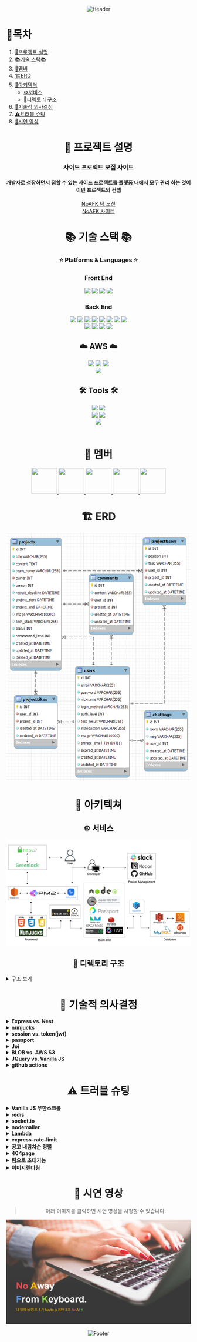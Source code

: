 <div align=center>

![Header](https://capsule-render.vercel.app/api?type=waving&color=auto&height=300&section=header&text=NoAFK&fontSize=90)

<div align=left>

# 📌목차

1. [📄프로젝트 설명](#-프로젝트-설명)
2. [📚기술 스택📚](#-기술-스택-)
3. [👥멤버](#-멤버)
4. [🏗️ERD](#%EF%B8%8F-erd)
5. [🔧아키텍쳐](#-아키텍쳐)
   - [⚙️서비스](#%EF%B8%8F-서비스)
   - [📂디렉토리 구조](#-디렉토리-구조)
6. [💬기술적 의사결정](#-기술적-의사결정)
7. [⚠️트러블 슈팅](#%EF%B8%8F-트러블-슈팅)
8. [🎥시연 영상](#-시연-영상)

</div>

# 📄 프로젝트 설명

### 사이드 프로젝트 모집 사이트

#### 개발자로 성장하면서 접할 수 있는 사이드 프로젝트를 플랫폼 내에서 모두 관리 하는 것이 이번 프로젝트의 컨셉

[NoAFK 팀 노션](https://radical-musician-f09.notion.site/c86b38a0f7a6408eb31c70c2803404ea)<br>
[NoAFK 사이트](https://noafk.site/)

# 📚 기술 스택 📚

### ⭐ Platforms & Languages ⭐

### Front End

  <img src="https://img.shields.io/badge/HTML5-E34F26?style=for-the-badge&logo=HTML5&logoColor=white">
  <img src="https://img.shields.io/badge/CSS3-1572B6?style=for-the-badge&logo=CSS3&logoColor=white">
  <img src="https://img.shields.io/badge/JavaScript-F7DF1E?style=for-the-badge&logo=JavaScript&logoColor=white">
  <img src="https://img.shields.io/badge/Nunjucks-1C4913?style=for-the-badge&logo=Nunjucks&logoColor=white">

### Back End

  <img src="https://img.shields.io/badge/Node.js-339933?style=for-the-badge&logo=Node.js&logoColor=white">
  <img src="https://img.shields.io/badge/Express-000000?style=for-the-badge&logo=Express&logoColor=white">
  <img src="https://img.shields.io/badge/Socket.io-010101?style=for-the-badge&logo=Socket.io&logoColor=white">
  <img src="https://img.shields.io/badge/JSON Web Tokens-000000?style=for-the-badge&logo=JSON Web Tokens&logoColor=white">
  <img src="https://img.shields.io/badge/Passport-34E27A?style=for-the-badge&logo=Passport&logoColor=white">
  <img src="https://img.shields.io/badge/Redis-DC382D?style=for-the-badge&logo=Redis&logoColor=white">
  <img src="https://img.shields.io/badge/MySQL-4479A1?style=for-the-badge&logo=MySQL&logoColor=white">
  <img src="https://img.shields.io/badge/Sequelize-52B0E7?style=for-the-badge&logo=Sequelize&logoColor=white">
  <br>
  <img src="https://img.shields.io/badge/multer-112233?style=for-the-badge">
  <img src="https://img.shields.io/badge/Nodemailer-22B573?style=for-the-badge">
  <img src="https://img.shields.io/badge/Express Rate Limit-929292?style=for-the-badge">
  <img src="https://img.shields.io/badge/GreenLock-5BC280?style=for-the-badge">
  <br>
  <p><h2>☁️ AWS ☁️</h2></p>
	<img src="https://img.shields.io/badge/Amazon-EC2-FF9900?style=for-the-badge&logo=Amazon-EC2&4a154b=white" />
	<img src="https://img.shields.io/badge/Amazon-S3-569A31?style=for-the-badge&logo=Amazon-S3&4a154b=white" />
	<img src="https://img.shields.io/badge/Amazon-Lambda-FF9900?style=for-the-badge&logo=AWS-Lambda&4a154b=white" />
  <br>
	<img src="https://img.shields.io/badge/PM2-2B037A?style=for-the-badge&logo=PM2&4a154b=white" />
  <br>
  <p><h2>🛠️ Tools 🛠️</h2></p>
	<img src="https://img.shields.io/badge/slack-4a154b?style=for-the-badge&logo=slack&4a154b=white" />
	<img src="https://img.shields.io/badge/Notion-000000?style=for-the-badge&logo=Notion&4a154b=white" />
  <br>
	<img src="https://img.shields.io/badge/GitHub-181717?style=for-the-badge&logo=GitHub&181717=white" />
  <img src="https://img.shields.io/badge/GitHub Actions-2088FF?style=for-the-badge&logo=GitHub Actions&logoColor=white">
  <br>
	<img src="https://img.shields.io/badge/Visual Studio Code-007acc?style=for-the-badge&logo=Visual Studio Code&logoColor=white" />
  <br>
<br>

# 👥 멤버

  <a href="https://github.com/Jeongjiw00">
    <img src="https://avatars.githubusercontent.com/u/118160093" width="70" height="70">
  </a>
  <a href="https://github.com/rsl150101">
    <img src="https://avatars.githubusercontent.com/u/95523340" width="70" height="70">
  </a>
  <a href="https://github.com/go-tiger">
    <img src="https://avatars.githubusercontent.com/u/64995762" width="70" height="70">
  </a>
  <a href="https://github.com/Kyeongjin-Park">
    <img src="https://avatars.githubusercontent.com/u/109892131" width="70" height="70">
  </a>
  <a href="https://github.com/MintZzz1009">
    <img src="https://avatars.githubusercontent.com/u/107108021" width="70" height="70">
  </a>

# 🏗️ ERD

  <img src="src/static/images/ERD.png">

# 🔧 아키텍쳐

## ⚙️ 서비스

  <img src="src/static/images/Service.png" />

## 📂 디렉토리 구조

<div align=left>

<details>
  <summary>구조 보기</summary>

```
📦NoAFK
 ┣ 📂src
 ┃ ┣ 📂config
 ┃ ┃ ┗ 📜config.js
 ┃ ┣ 📂controllers
 ┃ ┃ ┣ 📜api.controller.js
 ┃ ┃ ┣ 📜chats.controller.js
 ┃ ┃ ┣ 📜comments.controller.js
 ┃ ┃ ┣ 📜projects.controller.js
 ┃ ┃ ┣ 📜teams.controller.js
 ┃ ┃ ┗ 📜users.controller.js
 ┃ ┣ 📂middlewares
 ┃ ┃ ┣ 📜auth.js
 ┃ ┃ ┗ 📜uploads.js
 ┃ ┣ 📂migrations
 ┃ ┃ ┣ 📜20230228073808-create-user.js
 ┃ ┃ ┣ 📜20230228074008-create-project.js
 ┃ ┃ ┣ 📜20230228075312-create-chatting.js
 ┃ ┃ ┣ 📜20230228075356-create-comment.js
 ┃ ┃ ┗ 📜20230228075512-create-project-user.js
 ┃ ┣ 📂models
 ┃ ┃ ┣ 📜chatting.js
 ┃ ┃ ┣ 📜comment.js
 ┃ ┃ ┣ 📜index.js
 ┃ ┃ ┣ 📜project.js
 ┃ ┃ ┣ 📜projectUser.js
 ┃ ┃ ┗ 📜user.js
 ┃ ┣ 📂passport
 ┃ ┃ ┗ 📜index.js
 ┃ ┣ 📂repositories
 ┃ ┃ ┣ 📜chats.repository.js
 ┃ ┃ ┣ 📜comments.repository.js
 ┃ ┃ ┣ 📜projects.repository.js
 ┃ ┃ ┣ 📜teams.repository.js
 ┃ ┃ ┗ 📜users.repository.js
 ┃ ┣ 📂routes
 ┃ ┃ ┣ 📜admin.routes.js
 ┃ ┃ ┣ 📜api.routes.js
 ┃ ┃ ┣ 📜chat.routes.js
 ┃ ┃ ┣ 📜page.routes.js
 ┃ ┃ ┣ 📜projects.routes.js
 ┃ ┃ ┣ 📜teams.routes.js
 ┃ ┃ ┗ 📜users.routes.js
 ┃ ┣ 📂services
 ┃ ┃ ┣ 📜chats.service.js
 ┃ ┃ ┣ 📜comments.service.js
 ┃ ┃ ┣ 📜projects.service.js
 ┃ ┃ ┣ 📜teams.service.js
 ┃ ┃ ┗ 📜users.service.js
 ┃ ┣ 📂static
 ┃ ┃ ┣ 📂css
 ┃ ┃ ┃ ┣ 📂components
 ┃ ┃ ┃ ┃ ┣ 📜admin-main-table.css
 ┃ ┃ ┃ ┃ ┣ 📜admin-main.css
 ┃ ┃ ┃ ┃ ┣ 📜main-section-header.css
 ┃ ┃ ┃ ┃ ┣ 📜page-footer.css
 ┃ ┃ ┃ ┃ ┗ 📜page-header.css
 ┃ ┃ ┃ ┣ 📂config
 ┃ ┃ ┃ ┃ ┣ 📜reset.css
 ┃ ┃ ┃ ┃ ┗ 📜variables.css
 ┃ ┃ ┃ ┣ 📂fonts
 ┃ ┃ ┃ ┃ ┣ 📜Montserrat-VariableFont_wght.ttf
 ┃ ┃ ┃ ┃ ┣ 📜NotoSansKR-Bold.otf
 ┃ ┃ ┃ ┃ ┣ 📜NotoSansKR-Medium.otf
 ┃ ┃ ┃ ┃ ┗ 📜NotoSansKR-Regular.otf
 ┃ ┃ ┃ ┣ 📂screen
 ┃ ┃ ┃ ┃ ┣ 📜admin-projects-screen.css
 ┃ ┃ ┃ ┃ ┣ 📜admin-users-screen.css
 ┃ ┃ ┃ ┃ ┣ 📜home-screen.css
 ┃ ┃ ┃ ┃ ┣ 📜join-screen.css
 ┃ ┃ ┃ ┃ ┣ 📜login-screen.css
 ┃ ┃ ┃ ┃ ┣ 📜projects-add-modal-screen.css
 ┃ ┃ ┃ ┃ ┣ 📜projects-screen.css
 ┃ ┃ ┃ ┃ ┗ 📜pw-reissue-modal-screen.css
 ┃ ┃ ┃ ┣ 📜admin.css
 ┃ ┃ ┃ ┣ 📜allteam.css
 ┃ ┃ ┃ ┣ 📜login.css
 ┃ ┃ ┃ ┣ 📜members.css
 ┃ ┃ ┃ ┣ 📜mypage.css
 ┃ ┃ ┃ ┣ 📜myteam.css
 ┃ ┃ ┃ ┣ 📜myTeamList.css
 ┃ ┃ ┃ ┣ 📜projectDetail.css
 ┃ ┃ ┃ ┣ 📜style.css
 ┃ ┃ ┃ ┣ 📜teamChat.css
 ┃ ┃ ┃ ┗ 📜test.css
 ┃ ┃ ┣ 📂images
 ┃ ┃ ┃ ┣ 📜ad-img.png
 ┃ ┃ ┃ ┣ 📜banner.png
 ┃ ┃ ┃ ┣ 📜baseprofile.png
 ┃ ┃ ┃ ┣ 📜baseproject.png
 ┃ ┃ ┃ ┣ 📜ERD.png
 ┃ ┃ ┃ ┣ 📜favicon-16x16.png
 ┃ ┃ ┃ ┣ 📜favicon.ico
 ┃ ┃ ┃ ┣ 📜ico_selcet.svg
 ┃ ┃ ┃ ┣ 📜pavicon.png
 ┃ ┃ ┃ ┣ 📜sch_btn.png
 ┃ ┃ ┃ ┗ 📜Service.png
 ┃ ┃ ┗ 📂js
 ┃ ┃ ┃ ┣ 📂admin
 ┃ ┃ ┃ ┃ ┗ 📜users.js
 ┃ ┃ ┃ ┣ 📂myteam
 ┃ ┃ ┃ ┃ ┣ 📜teamAddNew.js
 ┃ ┃ ┃ ┃ ┣ 📜teamChat.js
 ┃ ┃ ┃ ┃ ┣ 📜teamDelete.js
 ┃ ┃ ┃ ┃ ┣ 📜teamEditMember.js
 ┃ ┃ ┃ ┃ ┣ 📜teamEmit.js
 ┃ ┃ ┃ ┃ ┗ 📜teamUpdateStatus.js
 ┃ ┃ ┃ ┣ 📜adminProjectsSection.js
 ┃ ┃ ┃ ┣ 📜chatting.js
 ┃ ┃ ┃ ┣ 📜cookieSave.js
 ┃ ┃ ┃ ┣ 📜cursorPagination.js
 ┃ ┃ ┃ ┣ 📜join.js
 ┃ ┃ ┃ ┣ 📜login.js
 ┃ ┃ ┃ ┣ 📜mypage.js
 ┃ ┃ ┃ ┣ 📜projectAddModal.js
 ┃ ┃ ┃ ┣ 📜projectDetail.js
 ┃ ┃ ┃ ┣ 📜projectEditModal.js
 ┃ ┃ ┃ ┣ 📜projectsPagination.js
 ┃ ┃ ┃ ┣ 📜searchFormTrim.js
 ┃ ┃ ┃ ┣ 📜searchFormValidity.js
 ┃ ┃ ┃ ┣ 📜test.js
 ┃ ┃ ┃ ┗ 📜usersPagination.js
 ┃ ┣ 📂utility
 ┃ ┃ ┣ 📜ConvertCase.js
 ┃ ┃ ┣ 📜customError.js
 ┃ ┃ ┣ 📜joi.js
 ┃ ┃ ┣ 📜nodemailer.js
 ┃ ┃ ┗ 📜redis.js
 ┃ ┣ 📂views
 ┃ ┃ ┣ 📂admin
 ┃ ┃ ┃ ┣ 📜projects.html
 ┃ ┃ ┃ ┗ 📜users.html
 ┃ ┃ ┣ 📂partials
 ┃ ┃ ┃ ┣ 📜admin-header.html
 ┃ ┃ ┃ ┣ 📜page-footer.html
 ┃ ┃ ┃ ┣ 📜page-header.html
 ┃ ┃ ┃ ┣ 📜project-add-modal.html
 ┃ ┃ ┃ ┗ 📜pw-reissue-modal.html
 ┃ ┃ ┣ 📜allteam.html
 ┃ ┃ ┣ 📜base.html
 ┃ ┃ ┣ 📜chat.html
 ┃ ┃ ┣ 📜deletedTeam.html
 ┃ ┃ ┣ 📜home.html
 ┃ ┃ ┣ 📜join.html
 ┃ ┃ ┣ 📜login.html
 ┃ ┃ ┣ 📜members.html
 ┃ ┃ ┣ 📜mypage.html
 ┃ ┃ ┣ 📜myteam.html
 ┃ ┃ ┣ 📜myTeamList.html
 ┃ ┃ ┣ 📜projectDetail.html
 ┃ ┃ ┣ 📜projects.html
 ┃ ┃ ┗ 📜test.html
 ┃ ┣ 📜app.js
 ┃ ┗ 📜socket.js
 ┣ 📜.env
 ┣ 📜.gitignore
 ┣ 📜.prettierrc.js
 ┣ 📜.sequelizerc
 ┣ 📜fullchain.pem
 ┣ 📜package-lock.json
 ┣ 📜package.json
 ┣ 📜privkey.pem
 ┗ 📜README.md
```

</details>

</div>

# 💬 기술적 의사결정

<div align=left>

<details>
  <summary><b>Express vs. Nest</b></summary>
  <p>NestJS는 백엔드 서버가 갖추어야 하는 많은 필수 기능을 프레임워크 내에</p>
  <p>내장하고 있고 추가로 필요한 기능을 설치하고 적용하는 방법을 문서로 제공합니다.</p>
  <p>또한 DI, IoC를 채용하여 객체지향 프로그래밍과 모듈화를 쉽게 할 수 있습니다. Express를 사용한다면 이 모든 것들을 npm에서 찾아서 검토하는 과정이 필요합니다.</p>
  <p>하지만 NestJS도 결국 Express를 기반으로 하고, Express는 전 세계 NodeJS 프레임워크로 1위로 가장 많이 보편적으로 사용되어 구글링을 통해 충분한 레퍼런스를 검색할 수 있기 때문에 이번 프로젝트를 Express로 구성하게 되었습니다.</p>
</details>

<details>
  <summary><b>nunjucks</b></summary>
  <p>ejs, pug, nunjucks 중에서 고민하였지만, nunjucks를 사용해보기로 하였습니다. 넌적스는 문법 자체가 가독성이 안좋은 점이 단점이지만, ejs와 pug보다</p>
  <p>nunjucks가 활용도가 뛰어난 것 같기 때문입니다.</p>
  <p>성능면에서는 pug가 렌더링 속도가 nunjucks보다 빠르지만, pug는 따로 html태그를 pug용 문법으로 변환해야 되지만 넌적스는 html 문법을 그대로 차용이 가능하기 때문에 호환성이 매우 좋기 때문입니다.</p>
  <p>ejs와 nunjucks는 비슷하지만 ejs보다 nunjucks가 문법적으로 더 쉽기때문에 최종적으로 nunjucks를 사용하기로 하였습니다.</p>
</details>

<details>
  <summary><b>session vs. token(jwt)</b></summary>
  <p>세션의 경우 모든 인증 정보를 서버에서 관리하기 때문에 보안 측면에서 조금 더 유리하다. 하지만 토큰 기반 인증 방식은 HTTP의 비상태성(Stateless)를 그대로 활용할 수 있고, 따라서 높은 확장성을 가질 수 있다.</p>
  <p>따라서 토큰 기반 인증 방식을 사용하고 보안적인 면은 refreshToken과 accessToken을 같이 발급하여 보안을 강화하도록 하였습니다.</p>
  <p>또한, 토큰 중 하나가 만료가 되어도 다른 토큰이 남아있다면 새로 토큰을 발급해주어서 로그인유지가 가능하도록 만들었습니다.</p>
</details>

<details>
  <summary><b>passport</b></summary>
  <p>회원가입과 로그인은 직접 구현할 수도 있지만, 세션과 쿠키 처리 등 복잡한 작업이 많으므로 검증된 모듈을 사용하는 것이 좋습니다. passport는 사용하기 좋은 검증된 모듈입니다.</p>
  <p>일반 회원가입 로그인은 직접 구현해보았었지만, refreshToken은 이번에 처음 작업해보기때문에 passport 모듈을 사용하지 않고 구현하고 나머지 소셜로그인은 passport를 이용하여 구현하였습니다.</p>
</details>

<details>
  <summary><b>Joi</b></summary>
  <p>전에는 정규식을 이용하여 서비스 내에서 유효성 검사를 해주었지만, 생산성을 향상시키기 위해서 이번에는 간단하게 사용할 수 있는 유효성 검사 라이브러리 Joi를 사용해보았습니다.</p>
</details>

<details>
  <summary><b>BLOB vs. AWS S3</b></summary>
  <p>Blob은 데이터를 버퍼 형태로 변환하여 이미지를 DB(MySQL)에 저장하는 방법이며, S3은 aws에서 제공하는 온라인 스토리지 웹 서비스를 통한 이미지 저장 방법입니다.</p>
  <p>처음에는 BLOB으로 MySQL에 직접 이미지를 저장하려는 방법을 택하려 했으나 사진 등 여러 곳에서 이미지를 저장하고 불러오게 될 경우 서버에서 받는 부담이 증가하게 되며 읽는 속도 또한 데이터가 많아짐에 따라 느려지기 때문에 서비스 하는 입장에서 S3의 속도가 더 빠르기 때문에 S3를 사용하였습니다.</p>
</details>

<details>
  <summary><b>JQuery vs. Vanilla JS</b></summary>
  <p>JQuery 는 DOM 처리 및 이벤트 코드 개발을 편리하게 작성할 수 있는 JS 라이브러리입니다. 하지만 Vanilla JS 에 비하면 속도가 떨어지고 용량도 많이 듭니다.</p>
  <p>브라우저의 표준화가 개선되면서 JQuery와 같은 외부 라이브러리를 사용해야 활용 가능했던 편의 기능들도 브라우저에서 기본 API로 제공함으로서 구 버전 브라우저에 서비스를 제공하지 않는다면 외부 라이브러리를 굳이 사용할 이유가 없어 Vanilla JS를 선택하였습니다.</p>
</details>

<details>
  <summary><b>github actions</b></summary>
  <p></p>
</details>

</div>

# ⚠️ 트러블 슈팅

<div align=left>

<details>
  <summary><b>Vanilla JS 무한스크롤</b></summary>
  <li>ISSUE</li>
    <p>DOM 조작 중 Element.scrollTOP 이 디스플레이 스케일링을 사용하는 시스템에선 부동소수점을 반환하며 오차가 발생해 원하는 값을 반환하지 못하면서 무한 스크롤 이벤트가 제대로 작동하지 않거나 중복 작동하는 환경이 발생.</p>
  <li>SOLVE</li>
    <p>부동소수점 오차 범위 내에 작동하게 조건을 주고 1회 작동 시 이벤트를 제거하여 중복 작동을 막고 작동이 끝나면 이벤트를 다시 부여하도록 코드 수정하여 해결</p>
</details>

<details>
  <summary><b>redis</b></summary>
  <p>원래 쿠키와 DB에 저장한 refresh token을 서로 비교하여 검증하였는데, 데이터 엑세스 지연시간을 줄이기 위해(작업 속도 향상) 인메모리 저장소인 redis에 저장, 비교하도록 수정했다. </p>
</details>

<details>
  <summary><b>socket.io</b></summary>
  <p>원래 소켓 채팅 구현시 MVC 패턴의 계층을 통해 DB에 insert될 때 메시지가 전송되도록 하였는데, 비정상적이거나 연속적인 요청으로 서버가 터지지 않도록 두 기능을 분리하여 DB에  insert되는 API와 별개로 소켓통신이 이루어져 속도와 안정성을 높였다.</p>
</details>

<details>
  <summary><b>nodemailer</b></summary>
  <p>회원가입할 때 nodemailer를 통한 이메일 검증 과정을 도입하여 무분별한 회원가입을 막음.</p>
  <p>또한 비밀번호 재발급도 단순히 이메일만 쳤을 때 새 비밀번호를 입력할 수 있게 되면 누구나 변경 가능하기 때문에 nodemailer를 사용하여 새 비밀번호를 발급해 주었다.</p>
</details>

<details>
  <summary><b>Lambda</b></summary>
  <p>S3에 저장 하면서 이미지에 대한 부분을 aws 에서 부담하게 되어 서버의 부담을 완화 했지만 조금 더 개선을 하고자 렌더링 하는 과정에서 이미지의 용량이 작으면 불러오는 시간이 단축되기에 이미지 리사이징 기능을 Lambda 사용해 S3에서 트리거를 동작시켜 리사이징에 관한 부분을 서버에서 부담시키지 않고 결과 값 만을 가져다 쓸 수 있도록 하였습니다.</p>
</details>

<details>
  <summary><b>express-rate-limit</b></summary>
  <p>불필요한 API 콜이 있을 수 있다, 악의적인 트레픽은 방어해야한다는 피드백을 받고 DoS공격을 예방하기 위해 단위 시간 동안 하나의 ip주소에서 들어오는 req 숫자를 제한할 수 있는 express-rate-limit 모듈을 이용하였다.</p>
</details>

<details>
  <summary><b>공고 내림차순 정렬</b></summary>
  <p>등록한 공고가 최하단에 위치해서 등록한 모집 공고 확인하기가 불편하다는 피드백을 받고 커서 기반 모집 공고 조회를 내림차순으로 정렬하여 최근에 등록한 모집 공고를 바로 확인할 수 있도록 적용함.</p>
</details>

<details>
  <summary><b>404page</b></summary>
  <p>팀이나 프로젝트가 없는 경우, url이 잘못된 경우 에러메시지만 출력하는게 아니라 다른 페이지로 바로 이동가능하도록 header가 있는 404page를 만들어줌.</p>
</details>

<details>
  <summary><b>팀으로 초대기능</b></summary>
  <p>나의 팀에서 팀원을 추가할 때 상대방의 동의를 받지 않는 것은 위험합니다.  무분별하게 나의 팀으로 끌어들일 수 있다는 피드백을 받고 바로 팀에 추가하는 것이 아니라 초대 상태로 만들어 초대받은 사람이 수락과 거절을 할 수 있도록 변경하였다.</p>
</details>

<details>
  <summary><b>이미지렌더링</b></summary>
  <p>이미지 변경 후 새로 고침하지 않으면 변경된 이미지가 바로 보이지 않는다는 피드백을 받고 변경 직후는 S3의 원본 경로를 출력하고 이후에는 리사이징이 된 경로로 이미지를 출력하도록 변경하였다.</p>
</details>

</div>

# 🎥 시연 영상

> 아래 이미지를 클릭하면 시연 영상을 시청할 수 있습니다.

[![찰칵 시연영상](./src/static/images/Thumbnail.png)](https://youtu.be/KeOMuRsQeQA)

![Footer](https://capsule-render.vercel.app/api?type=waving&color=auto&height=200&section=footer)

</div>
